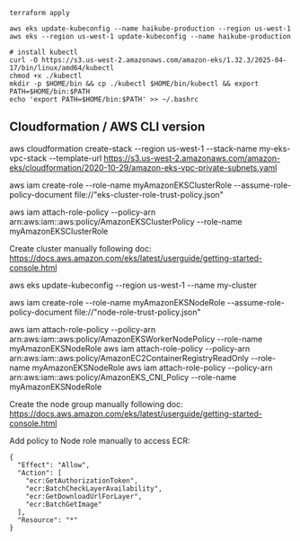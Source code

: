 ```
terraform apply

aws eks update-kubeconfig --name haikube-production --region us-west-1
aws eks --region us-west-1 update-kubeconfig --name haikube-production

# install kubectl
curl -O https://s3.us-west-2.amazonaws.com/amazon-eks/1.32.3/2025-04-17/bin/linux/amd64/kubectl
chmod +x ./kubectl
mkdir -p $HOME/bin && cp ./kubectl $HOME/bin/kubectl && export PATH=$HOME/bin:$PATH
echo 'export PATH=$HOME/bin:$PATH' >> ~/.bashrc

```

## Cloudformation / AWS CLI version

aws cloudformation create-stack --region us-west-1 --stack-name my-eks-vpc-stack --template-url https://s3.us-west-2.amazonaws.com/amazon-eks/cloudformation/2020-10-29/amazon-eks-vpc-private-subnets.yaml

aws iam create-role --role-name myAmazonEKSClusterRole --assume-role-policy-document file://"eks-cluster-role-trust-policy.json"

aws iam attach-role-policy --policy-arn arn:aws:iam::aws:policy/AmazonEKSClusterPolicy --role-name myAmazonEKSClusterRole

Create cluster manually following doc: https://docs.aws.amazon.com/eks/latest/userguide/getting-started-console.html

aws eks update-kubeconfig --region us-west-1 --name my-cluster
            
aws iam create-role --role-name myAmazonEKSNodeRole --assume-role-policy-document file://"node-role-trust-policy.json"

aws iam attach-role-policy --policy-arn arn:aws:iam::aws:policy/AmazonEKSWorkerNodePolicy --role-name myAmazonEKSNodeRole
aws iam attach-role-policy --policy-arn arn:aws:iam::aws:policy/AmazonEC2ContainerRegistryReadOnly --role-name myAmazonEKSNodeRole
aws iam attach-role-policy --policy-arn arn:aws:iam::aws:policy/AmazonEKS_CNI_Policy --role-name myAmazonEKSNodeRole

Create the node group manually following doc: https://docs.aws.amazon.com/eks/latest/userguide/getting-started-console.html

Add policy to Node role manually to access ECR:

```
{
  "Effect": "Allow",
  "Action": [
    "ecr:GetAuthorizationToken",
    "ecr:BatchCheckLayerAvailability",
    "ecr:GetDownloadUrlForLayer",
    "ecr:BatchGetImage"
  ],
  "Resource": "*"
}
```